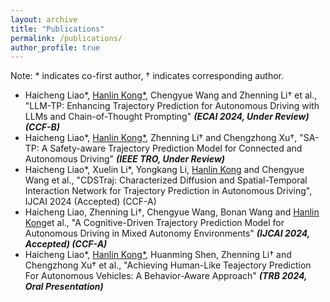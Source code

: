 ```yaml
---
layout: archive
title: "Publications"
permalink: /publications/
author_profile: true
---
```


Note: * indicates co-first author, † indicates corresponding author.

- Haicheng Liao\*, <u>Hanlin Kong*</u>, Chengyue Wang and Zhenning Li† et al., "LLM-TP: Enhancing Trajectory Prediction for Autonomous Driving with LLMs and Chain-of-Thought Prompting"  ***(ECAI 2024, Under Review) (CCF-B)***
- Haicheng Liao\*, <u>Hanlin Kong*</u>, Zhenning Li† and Chengzhong Xu†, "SA-TP: A Safety-aware Trajectory Prediction Model for Connected and Autonomous Driving" ***(IEEE TRO, Under Review)***
- Haicheng Liao*, Xuelin Li*, Yongkang Li, <u>Hanlin Kong</u> and Chengyue Wang et al., "CDSTraj: Characterized Diffusion and Spatial-Temporal Interaction Network for Trajectory Prediction in Autonomous Driving", IJCAI 2024 (Accepted) (CCF-A)
- Haicheng Liao, Zhenning Li†, Chengyue Wang, Bonan Wang and <u>Hanlin Kong</u>et al., "A Cognitive-Driven Trajectory Prediction Model for Autonomous Driving in Mixed Autonomy Environments" ***(IJCAI 2024, Accepted) (CCF-A)***
- Haicheng Liao\*, <u>Hanlin Kong*</u>, Huanming Shen, Zhenning Li† and Chengzhong Xu† et al., "Achieving Human-Like Teajectory Prediction For Autonomous Vehicles: A Behavior-Aware Approach" ***(TRB 2024, Oral Presentation)***
